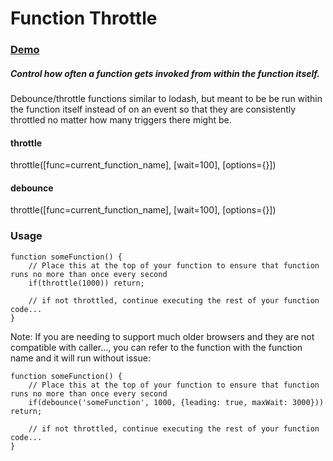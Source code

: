 # Function Throttle

### [Demo](http://projects.thomhines.com/Function-Throttle/)

##### Control how often a function gets invoked from within the function itself.

Debounce/throttle functions similar to lodash, but meant to be be run within the function itself instead of on an event so that they are consistently throttled no matter how many triggers there might be.


#### throttle

throttle([func=current_function_name], [wait=100], [options={}])

#### debounce

throttle([func=current_function_name], [wait=100], [options={}])


### Usage

	function someFunction() {
		// Place this at the top of your function to ensure that function runs no more than once every second
		if(throttle(1000)) return;

		// if not throttled, continue executing the rest of your function code...
	}

Note: If you are needing to support much older browsers and they are not compatible with caller..., you can refer to the function with the function name and it will run without issue:

	function someFunction() {
		// Place this at the top of your function to ensure that function runs no more than once every second
		if(debounce('someFunction', 1000, {leading: true, maxWait: 3000})) return;

		// if not throttled, continue executing the rest of your function code...
	}
